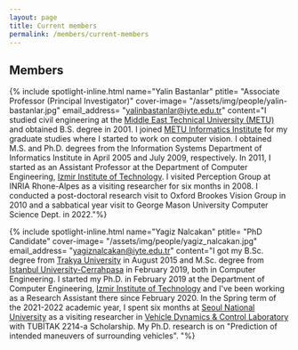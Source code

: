 ```yaml
---
layout: page
title: Current members
permalink: /members/current-members
---
```


## Members


{% include spotlight-inline.html
  name="Yalin Bastanlar"
  ptitle= "Associate Professor (Principal Investigator)"
  cover-image= "/assets/img/people/yalin-bastanlar.jpg"
  email_address= "yalinbastanlar@iyte.edu.tr"
  content="I studied civil engineering at the [Middle East Technical University (METU)](http://www.metu.edu.tr) and obtained B.S. degree in 2001. I joined [METU Informatics Institute](http://www.ii.metu.edu.tr) for my graduate studies where I started to work on computer vision. I obtained M.S. and Ph.D. degrees from the Information Systems Department of Informatics Institute in April 2005 and July 2009, respectively. In 2011, I started as an Assistant Professor at the Department of Computer Engineering, [Izmir Institute of Technology](http://iyte.edu.tr). I visited Perception Group at INRIA Rhone-Alpes as a visiting researcher for six months in 2008. I conducted a post-doctoral research visit to Oxford Brookes Vision Group in 2010 and a sabbatical year visit to George Mason University Computer Science Dept. in 2022."%}

{% include spotlight-inline.html
  name="Yagiz Nalcakan"
  ptitle= "PhD Candidate"
  cover-image= "/assets/img/people/yagiz_nalcakan.jpg"
  email_address= "yagiznalcakan@iyte.edu.tr"
  content="I got my B.Sc. degree from [Trakya University](https://www.trakya.edu.tr/) in August 2015 and M.Sc. degree from [Istanbul University-Cerrahpasa](https://www.iuc.edu.tr/) in February 2019, both in Computer Engineering. I started my Ph.D. in February 2019 at the Department of Computer Engineering, [Izmir Institute of Technology](http://iyte.edu.tr) and I've been working as a Research Assistant there since February 2020. In the Spring term of the 2021-2022 academic year, I spent six months at [Seoul National University](https://en.snu.ac.kr/) as a visiting researcher in [Vehicle Dynamics & Control Laboratory](https://vdcl.snu.ac.kr/) with TUBİTAK 2214-a Scholarship. My Ph.D. research is on "Prediction of intended maneuvers of surrounding vehicles". "%}


